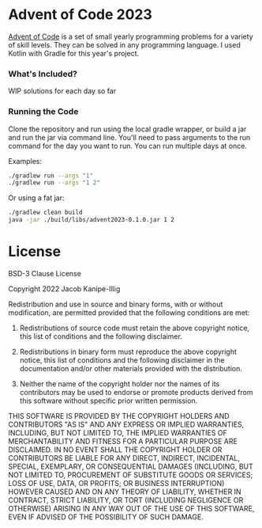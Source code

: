 # Advent of Code 2023

[Advent of Code](https://adventofcode.com/2023/) is a set of small yearly programming problems for a variety of skill levels. They can be solved in any programming language. I used Kotlin with Gradle for this year's project.


### What's Included?
WIP solutions for each day so far
### Running the Code

Clone the repository and run using the local gradle wrapper, or build a jar and run the jar via command line. You'll need to pass arguments to the run command for the day you want to run. You can run multiple days at once.

Examples:
```sh
./gradlew run --args "1"
./gradlew run --args "1 2"
```

Or using a fat jar:
```sh
./gradlew clean build
java -jar ./build/libs/advent2023-0.1.0.jar 1 2
```

# License
BSD-3 Clause License

Copyright 2022 Jacob Kanipe-Illig

Redistribution and use in source and binary forms, with or without modification, are permitted provided that the following conditions are met:

1. Redistributions of source code must retain the above copyright notice, this list of conditions and the following disclaimer.

2. Redistributions in binary form must reproduce the above copyright notice, this list of conditions and the following disclaimer in the documentation and/or other materials provided with the distribution.

3. Neither the name of the copyright holder nor the names of its contributors may be used to endorse or promote products derived from this software without specific prior written permission.

THIS SOFTWARE IS PROVIDED BY THE COPYRIGHT HOLDERS AND CONTRIBUTORS "AS IS" AND ANY EXPRESS OR IMPLIED WARRANTIES, INCLUDING, BUT NOT LIMITED TO, THE IMPLIED WARRANTIES OF MERCHANTABILITY AND FITNESS FOR A PARTICULAR PURPOSE ARE DISCLAIMED. IN NO EVENT SHALL THE COPYRIGHT HOLDER OR CONTRIBUTORS BE LIABLE FOR ANY DIRECT, INDIRECT, INCIDENTAL, SPECIAL, EXEMPLARY, OR CONSEQUENTIAL DAMAGES (INCLUDING, BUT NOT LIMITED TO, PROCUREMENT OF SUBSTITUTE GOODS OR SERVICES; LOSS OF USE, DATA, OR PROFITS; OR BUSINESS INTERRUPTION) HOWEVER CAUSED AND ON ANY THEORY OF LIABILITY, WHETHER IN CONTRACT, STRICT LIABILITY, OR TORT (INCLUDING NEGLIGENCE OR OTHERWISE) ARISING IN ANY WAY OUT OF THE USE OF THIS SOFTWARE, EVEN IF ADVISED OF THE POSSIBILITY OF SUCH DAMAGE.